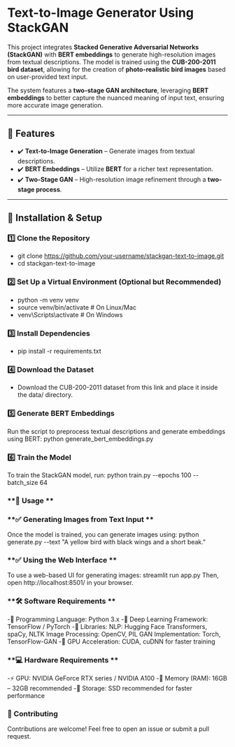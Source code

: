# **Text-to-Image Generator Using StackGAN**

This project integrates **Stacked Generative Adversarial Networks (StackGAN)** with **BERT embeddings** to generate high-resolution images from textual descriptions. The model is trained using the **CUB-200-2011 bird dataset**, allowing for the creation of **photo-realistic bird images** based on user-provided text input.

The system features a **two-stage GAN architecture**, leveraging **BERT embeddings** to better capture the nuanced meaning of input text, ensuring more accurate image generation.

---

## 📌 **Features**
- ✔️ **Text-to-Image Generation** – Generate images from textual descriptions.  
- ✔️ **BERT Embeddings** – Utilize **BERT** for a richer text representation.  
- ✔️ **Two-Stage GAN** – High-resolution image refinement through a **two-stage process**.  

---

## 🚀 **Installation & Setup**

### **1️⃣ Clone the Repository**
 - git clone https://github.com/your-username/stackgan-text-to-image.git
 - cd stackgan-text-to-image
### **2️⃣ Set Up a Virtual Environment (Optional but Recommended)**
-  python -m venv venv
-  source venv/bin/activate  # On Linux/Mac
-  venv\Scripts\activate  # On Windows
### **3️⃣ Install Dependencies**
 - pip install -r requirements.txt
### **4️⃣ Download the Dataset**
 - Download the CUB-200-2011 dataset from this link and place it inside the data/ directory.

### **5️⃣ Generate BERT Embeddings**
  Run the script to preprocess textual descriptions and generate embeddings using BERT:
  python generate_bert_embeddings.py

### **6️⃣ Train the Model**
  To train the StackGAN model, run:
  python train.py --epochs 100 --batch_size 64

### **🎨 Usage **
### **✅ Generating Images from Text Input **
  Once the model is trained, you can generate images using:
  python generate.py --text "A yellow bird with black wings and a short beak."
### **✅ Using the Web Interface **
  To use a web-based UI for generating images:
  streamlit run app.py
  Then, open http://localhost:8501/ in your browser.

### **🛠 Software Requirements **
-📌 Programming Language: Python 3.x
-📌 Deep Learning Framework: TensorFlow / PyTorch
-📌 Libraries:
NLP: Hugging Face Transformers, spaCy, NLTK
Image Processing: OpenCV, PIL
GAN Implementation: Torch, TensorFlow-GAN
-📌 GPU Acceleration: CUDA, cuDNN for faster training

### **💻 Hardware Requirements **
-⚡ GPU: NVIDIA GeForce RTX series / NVIDIA A100
-📌 Memory (RAM): 16GB – 32GB recommended
-📌 Storage: SSD recommended for faster performance

### **🤝 Contributing**
Contributions are welcome! Feel free to open an issue or submit a pull request.
